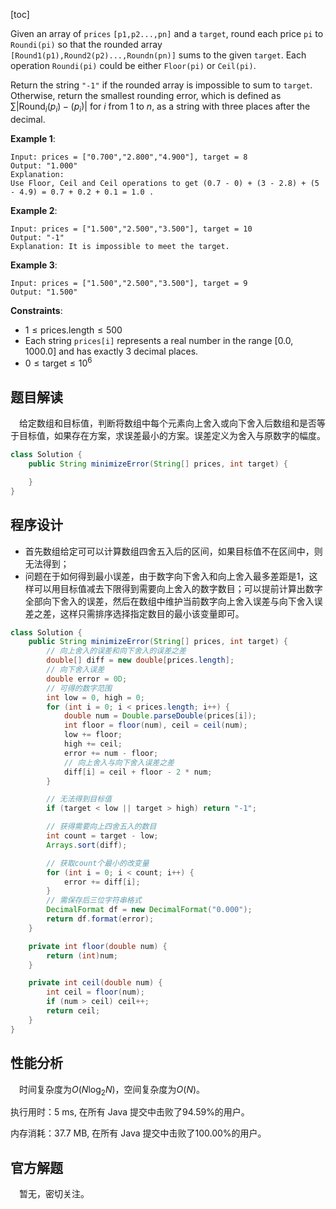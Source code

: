 [toc]

Given an array of `prices` `[p1,p2...,pn]` and a `target`, round each price `pi` to `Roundi(pi)` so that the rounded array `[Round1(p1),Round2(p2)...,Roundn(pn)]` sums to the given `target`. Each operation `Roundi(pi)` could be either `Floor(pi)` or `Ceil(pi)`.

Return the string `"-1"` if the rounded array is impossible to sum to `target`. Otherwise, return the smallest rounding error, which is defined as $\sum \vert \text{Round}_i(p_i) - (p_i)\rvert$ for $i$ from $1$ to $n$, as a string with three places after the decimal.

 

**Example 1**:

```
Input: prices = ["0.700","2.800","4.900"], target = 8
Output: "1.000"
Explanation:
Use Floor, Ceil and Ceil operations to get (0.7 - 0) + (3 - 2.8) + (5 - 4.9) = 0.7 + 0.2 + 0.1 = 1.0 .
```

**Example 2**:

```
Input: prices = ["1.500","2.500","3.500"], target = 10
Output: "-1"
Explanation: It is impossible to meet the target.
```

**Example 3**:

```
Input: prices = ["1.500","2.500","3.500"], target = 9
Output: "1.500"
```



**Constraints**:

* $1 \le \text{prices.length} \le 500$
* Each string `prices[i]` represents a real number in the range $[0.0, 1000.0]$ and has exactly $3$ decimal places.
* $0 \le \text{target} \le 10^6$



## 题目解读

&emsp;给定数组和目标值，判断将数组中每个元素向上舍入或向下舍入后数组和是否等于目标值，如果存在方案，求误差最小的方案。误差定义为舍入与原数字的幅度。

```java
class Solution {
    public String minimizeError(String[] prices, int target) {

    }
}
```

## 程序设计

* 首先数组给定可可以计算数组四舍五入后的区间，如果目标值不在区间中，则无法得到；
* 问题在于如何得到最小误差，由于数字向下舍入和向上舍入最多差距是$1$，这样可以用目标值减去下限得到需要向上舍入的数字数目；可以提前计算出数字全部向下舍入的误差，然后在数组中维护当前数字向上舍入误差与向下舍入误差之差，这样只需排序选择指定数目的最小该变量即可。

```java
class Solution {
    public String minimizeError(String[] prices, int target) {
        // 向上舍入的误差和向下舍入的误差之差
        double[] diff = new double[prices.length];
        // 向下舍入误差
        double error = 0D;
        // 可得的数字范围
        int low = 0, high = 0;
        for (int i = 0; i < prices.length; i++) {
            double num = Double.parseDouble(prices[i]);
            int floor = floor(num), ceil = ceil(num);
            low += floor;
            high += ceil;
            error += num - floor;
            // 向上舍入与向下舍入误差之差
            diff[i] = ceil + floor - 2 * num;
        }

        // 无法得到目标值
        if (target < low || target > high) return "-1";

        // 获得需要向上四舍五入的数目
        int count = target - low;
        Arrays.sort(diff);

        // 获取count个最小的改变量
        for (int i = 0; i < count; i++) {
            error += diff[i];
        }
        // 需保存后三位字符串格式
        DecimalFormat df = new DecimalFormat("0.000");
        return df.format(error);
    }

    private int floor(double num) {
        return (int)num;
    }

    private int ceil(double num) {
        int ceil = floor(num);
        if (num > ceil) ceil++;
        return ceil;
    }
}
```

## 性能分析

&emsp;时间复杂度为$O(N\log_2N)$，空间复杂度为$O(N)$。

执行用时：5 ms, 在所有 Java 提交中击败了94.59%的用户。

内存消耗：37.7 MB, 在所有 Java 提交中击败了100.00%的用户。

## 官方解题

&emsp;暂无，密切关注。